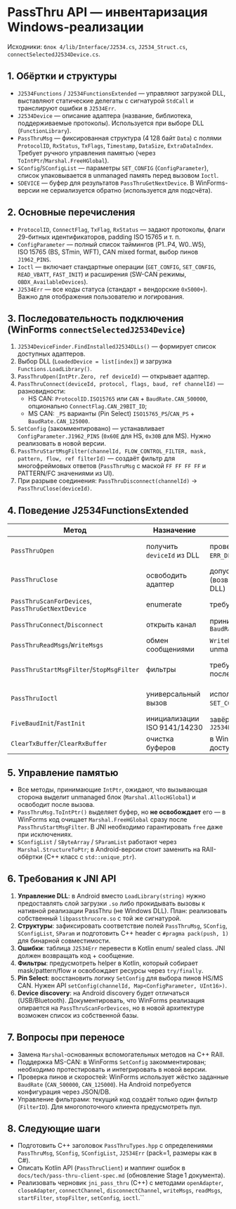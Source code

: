 # PassThru API — инвентаризация Windows-реализации

Исходники: `блок 4/lib/Interface/J2534.cs`, `J2534_Struct.cs`, `connectSelectedJ2534Device.cs`.

## 1. Обёртки и структуры
- `J2534Functions` / `J2534FunctionsExtended` — управляют загрузкой DLL, выставляют статические делегаты с сигнатурой `StdCall` и транслируют ошибки в `J2534Err`.
- `J2534Device` — описание адаптера (название, библиотека, поддерживаемые протоколы). Используется при выборе DLL (`FunctionLibrary`).
- `PassThruMsg` — фиксированная структура (4 128 байт `Data`) с полями `ProtocolID`, `RxStatus`, `TxFlags`, `Timestamp`, `DataSize`, `ExtraDataIndex`. Требует ручного управления памятью (через `ToIntPtr`/`Marshal.FreeHGlobal`).
- `SConfig`/`SConfigList` — параметры `SET_CONFIG` (`ConfigParameter`), список упаковывается в unmanaged память перед вызовом `Ioctl`.
- `SDEVICE` — буфер для результатов `PassThruGetNextDevice`. В WinForms-версии не сериализуется обратно (используется для подсчёта).

## 2. Основные перечисления
- `ProtocolID`, `ConnectFlag`, `TxFlag`, `RxStatus` — задают протоколы, флаги 29-битных идентификаторов, padding ISO 15765 и т. п.
- `ConfigParameter` — полный список таймингов (P1..P4, W0..W5), ISO 15765 (BS, STmin, WFT), CAN mixed format, выбор пинов `J1962_PINS`.
- `Ioctl` — включает стандартные операции (`GET_CONFIG`, `SET_CONFIG`, `READ_VBATT`, `FAST_INIT`) и расширения (SW-CAN режимы, `OBDX_AvailableDevices`).
- `J2534Err` — все коды статуса (стандарт + вендорские `0x5000+`). Важно для отображения пользователю и логирования.

## 3. Последовательность подключения (WinForms `connectSelectedJ2534Device`)
1. `J2534DeviceFinder.FindInstalledJ2534DLLs()` — формирует список доступных адаптеров.
2. Выбор DLL (`LoadedDevice = list[index]`) и загрузка `Functions.LoadLibrary()`.
3. `PassThruOpen(IntPtr.Zero, ref deviceId)` — открывает адаптер.
4. `PassThruConnect(deviceId, protocol, flags, baud, ref channelId)` — разновидности:
   - HS CAN: `ProtocolID.ISO15765` или `CAN` + `BaudRate.CAN_500000`, опционально `ConnectFlag.CAN_29BIT_ID`;
   - MS CAN: `_PS` варианты (Pin Select) `ISO15765_PS`/`CAN_PS` + `BaudRate.CAN_125000`.
5. `SetConfig` (закомментировано) — устанавливает `ConfigParameter.J1962_PINS` (`0x60E` для HS, `0x30B` для MS). Нужно реализовать в новой версии.
6. `PassThruStartMsgFilter(channelId, FLOW_CONTROL_FILTER, mask, pattern, flow, ref filterId)` — создаёт фильтр для многофреймовых ответов (`PassThruMsg` с маской `FF FF FF FF` и PATTERN/FC значениями из UI).
7. При разрыве соединения: `PassThruDisconnect(channelId)` → `PassThruClose(deviceId)`.

## 4. Поведение J2534FunctionsExtended
| Метод | Назначение | Особенности | JNI слой |
|-------|------------|-------------|----------|
| `PassThruOpen` | получить `deviceId` из DLL | проверяет загрузку DLL, возвращает `ERR_DLL_NOT_LOADED`/`ERR_ACCESS_VIOLATION` | JNI должен транслировать исключения в Kotlin (`DiagnosticsException.OpenFailed`). |
| `PassThruClose` | освободить адаптер | допускает множественные вызовы (возвращает успех при незагруженной DLL) | вызывать в `finally`. |
| `PassThruScanForDevices`, `PassThruGetNextDevice` | enumerate | требуют unmanaged буфера `SDEVICE` | рассмотреть отдельный Kotlin API `scanAdapters()`. |
| `PassThruConnect`/`Disconnect` | открыть канал | принимает `ProtocolID`, `ConnectFlag`, `BaudRate` | в JNI использовать enum → int маппинг. |
| `PassThruReadMsgs`/`WriteMsgs` | обмен сообщениями | `WriteMsgs` ожидает массив `PassThruMsg` в unmanaged памяти | JNI возвращает массив байтов, управляет `Marshal.AllocHGlobal`. |
| `PassThruStartMsgFilter`/`StopMsgFilter` | фильтры | требует ручного освобождения `IntPtr` после вызова | в JNI выделять память через `NewDirectByteBuffer` или ручной malloc/free. |
| `PassThruIoctl` | универсальный вызов | используется для `GET_CONFIG`, `SET_CONFIG`, `READ_VBATT`, SW-CAN | JNI подготовит структурированные буферы (см. `SConfigList`). |
| `FiveBaudInit`/`FastInit` | инициализации ISO 9141/14230 | завёрнуты в `Ioctl` внутри `J2534DllWrapper` | требуется при поддержке K-Line. |
| `ClearTxBuffer`/`ClearRxBuffer` | очистка буферов | в WinForms редко вызываются, но доступны | полезно перед сменой сеансов. |

## 5. Управление памятью
- Все методы, принимающие `IntPtr`, ожидают, что вызывающая сторона выделит unmanaged блок (`Marshal.AllocHGlobal`) и освободит после вызова.
- `PassThruMsg.ToIntPtr()` выделяет буфер, но **не освобождает** его — в WinForms код очищает `Marshal.FreeHGlobal` сразу после `PassThruStartMsgFilter`. В JNI необходимо гарантировать `free` даже при исключениях.
- `SConfigList` / `SByteArray` / `SParamList` работают через `Marshal.StructureToPtr`; в Android-версии стоит заменить на RAII-обёртки (C++ класс с `std::unique_ptr`).

## 6. Требования к JNI API
1. **Управление DLL**: в Android вместо `LoadLibrary(string)` нужно предоставлять слой загрузки `.so` либо прокидывать вызовы к нативной реализации PassThru (не Windows DLL). План: реализовать собственный `libpassthrucore.so` с той же сигнатурой.
2. **Структуры**: зафиксировать соответствие полей `PassThruMsg`, `SConfig`, `SConfigList`, `SParam` и подготовить C++ header с `#pragma pack(push, 1)` для бинарной совместимости.
3. **Ошибки**: таблица `J2534Err` перевести в Kotlin enum/ sealed class. JNI должен возвращать код + сообщение.
4. **Фильтры**: предусмотреть helper в Kotlin, который собирает mask/pattern/flow и освобождает ресурсы через `try/finally`.
5. **Pin Select**: восстановить логику `SetConfig` для выбора пинов HS/MS CAN. Нужен API `setConfig(channelId, Map<ConfigParameter, UInt16>)`.
6. **Device discovery**: на Android discovery будет отличаться (USB/Bluetooth). Документировать, что WinForms реализация опирается на `PassThruScanForDevices`, но в новой архитектуре возможен список из собственной базы.

## 7. Вопросы при переносе
- Замена `Marshal`-основанных вспомогательных методов на C++ RAII.
- Поддержка MS-CAN: в WinForms `SetConfig` закомментирован; необходимо протестировать и интегрировать в новой версии.
- Проверка пинов и скоростей: WinForms использует жёстко заданные `BaudRate` (`CAN_500000`, `CAN_125000`). На Android потребуется конфигурация через JSON/DB.
- Управление фильтрами: текущий код создаёт только один фильтр (`FilterID`). Для многопоточного клиента предусмотреть пул.

## 8. Следующие шаги
- Подготовить C++ заголовок `PassThruTypes.hpp` с определениями `PassThruMsg`, `SConfig`, `SConfigList`, `J2534Err` (pack=1, размеры как в C#).
- Описать Kotlin API (`PassThruClient`) и маппинг ошибок в `docs/tech/pass-thru-client-spec.md` (обновление Stage 1 документа).
- Реализовать черновик `jni_pass_thru` (C++) с методами `openAdapter`, `closeAdapter`, `connectChannel`, `disconnectChannel`, `writeMsgs`, `readMsgs`, `startFilter`, `stopFilter`, `setConfig`, `ioctl`.``